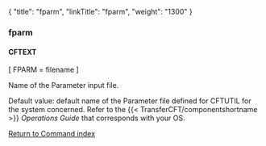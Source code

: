 {
    "title": "fparm",
    "linkTitle": "fparm",
    "weight": "1300"
}<span id="fparm"></span>

### fparm

#### CFTEXT

\[ FPARM = filename \]

Name of the Parameter input file.

Default value: default name of the Parameter file defined
for CFTUTIL for the system concerned. Refer to the {{< TransferCFT/componentshortname  >}} *Operations
Guide* that corresponds with your OS.

[Return to Command index](../../)
